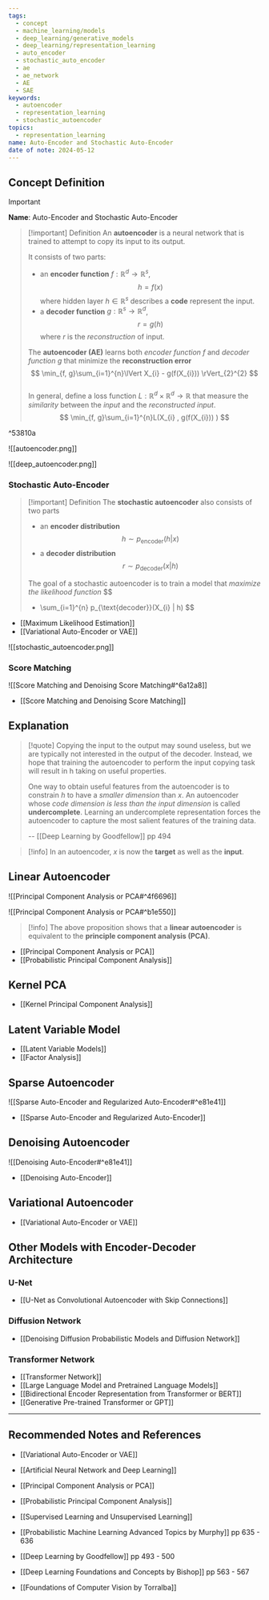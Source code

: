 ```yaml
---
tags:
  - concept
  - machine_learning/models
  - deep_learning/generative_models
  - deep_learning/representation_learning
  - auto_encoder
  - stochastic_auto_encoder
  - ae
  - ae_network
  - AE
  - SAE
keywords:
  - autoencoder
  - representation_learning
  - stochastic_autoencoder
topics:
  - representation_learning
name: Auto-Encoder and Stochastic Auto-Encoder
date of note: 2024-05-12
---
```


## Concept Definition

>[!important]
>**Name**: Auto-Encoder and Stochastic Auto-Encoder

>[!important] Definition
>An **autoencoder** is a neural network that is trained to attempt to copy its input to its output.
>
>It consists of two parts:
>- an **encoder function**  $f: \mathbb{R}^{d} \to \mathbb{R}^{s}$,  $$h = f(x)$$ where hidden layer $h\in \mathbb{R}^{s}$ describes a **code** represent the input. 
>- a **decoder function** $g: \mathbb{R}^{s} \to \mathbb{R}^{d}$, $$r = g(h)$$ where $r$ is the *reconstruction* of input.
>  
>The **autoencoder (AE)** learns both *encoder function* $f$ and *decoder function* $g$ that minimize the **reconstruction error** 
>$$
>\min_{f, g}\sum_{i=1}^{n}\lVert X_{i} - g(f(X_{i}))  \rVert_{2}^{2} 
>$$   
>In general, define a loss function $L: \mathbb{R}^{d} \times \mathbb{R}^{d} \to \mathbb{R}$ that measure the *similarity* between the *input* and the *reconstructed input*.
>$$
>\min_{f, g}\sum_{i=1}^{n}L(X_{i} , g(f(X_{i})) )
>$$   

^53810a

![[autoencoder.png]]

![[deep_autoencoder.png]]


### Stochastic Auto-Encoder

>[!important] Definition
>The **stochastic autoencoder** also consists of two parts
>- an **encoder distribution** $$h \sim p_{\text{encoder}}(h | x)$$
>- a **decoder distribution** $$r \sim p_{\text{decoder}}(x | h)$$
> 
>The goal of a stochastic autoencoder is to train a model that *maximize the likelihood function*
>$$
> - \sum_{i=1}^{n} p_{\text{decoder}}(X_{i} | h)
>$$

- [[Maximum Likelihood Estimation]]
- [[Variational Auto-Encoder or VAE]]

![[stochastic_autoencoder.png]]


### Score Matching

![[Score Matching and Denoising Score Matching#^6a12a8]]

- [[Score Matching and Denoising Score Matching]]


## Explanation

>[!quote]
>Copying the input to the output may sound useless, but we are typically not interested in the output of the decoder. Instead, we hope that training the autoencoder to perform the input copying task will result in h taking on useful properties.  
>
>One way to obtain useful features from the autoencoder is to constrain $h$ to have a *smaller dimension* than $x$. An autoencoder whose *code dimension is less than the input dimension* is called **undercomplete**. Learning an undercomplete representation forces the autoencoder to capture the most salient features of the training data.
>
>-- [[Deep Learning by Goodfellow]] pp 494

>[!info]
>In an autoencoder, $x$ is now the **target** as well as the **input**.



## Linear Autoencoder

![[Principal Component Analysis or PCA#^4f6696]]

![[Principal Component Analysis or PCA#^b1e550]]

>[!info]
>The above proposition shows that a **linear autoencoder** is equivalent to the **principle component analysis (PCA)**.

- [[Principal Component Analysis or PCA]]
- [[Probabilistic Principal Component Analysis]]

## Kernel PCA

- [[Kernel Principal Component Analysis]]

## Latent Variable Model

- [[Latent Variable Models]]
- [[Factor Analysis]]

## Sparse Autoencoder

![[Sparse Auto-Encoder and Regularized Auto-Encoder#^e81e41]]

- [[Sparse Auto-Encoder and Regularized Auto-Encoder]]

## Denoising Autoencoder

![[Denoising Auto-Encoder#^e81e41]]

- [[Denoising Auto-Encoder]]


## Variational Autoencoder

- [[Variational Auto-Encoder or VAE]]


## Other Models with Encoder-Decoder Architecture

### U-Net

- [[U-Net as Convolutional Autoencoder with Skip Connections]]

### Diffusion Network

- [[Denoising Diffusion Probabilistic Models and Diffusion Network]]

### Transformer Network

- [[Transformer Network]]
- [[Large Language Model and Pretrained Language Models]]
- [[Bidirectional Encoder Representation from Transformer or BERT]]
- [[Generative Pre-trained Transformer or GPT]]




-----------
##  Recommended Notes and References



- [[Variational Auto-Encoder or VAE]]
- [[Artificial Neural Network and Deep Learning]]

- [[Principal Component Analysis or PCA]]
- [[Probabilistic Principal Component Analysis]]
- [[Supervised Learning and Unsupervised Learning]]


- [[Probabilistic Machine Learning Advanced Topics by Murphy]] pp 635 - 636
- [[Deep Learning by Goodfellow]] pp 493 - 500
- [[Deep Learning Foundations and Concepts by Bishop]] pp 563 - 567
- [[Foundations of Computer Vision by Torralba]] 